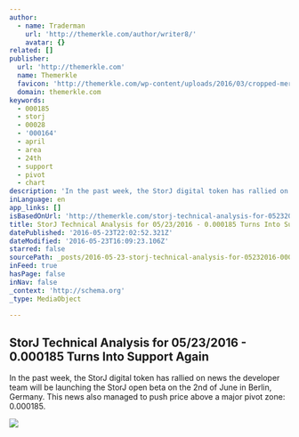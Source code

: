 ```yaml
---
author:
  - name: Traderman
    url: 'http://themerkle.com/author/writer8/'
    avatar: {}
related: []
publisher:
  url: 'http://themerkle.com'
  name: Themerkle
  favicon: 'http://themerkle.com/wp-content/uploads/2016/03/cropped-merkle-white-1-192x192.png'
  domain: themerkle.com
keywords:
  - 000185
  - storj
  - 00028
  - '000164'
  - april
  - area
  - 24th
  - support
  - pivot
  - chart
description: 'In the past week, the StorJ digital token has rallied on news the developer team will be launching the StorJ open beta on the 2nd of June in Berlin, Germany. This news also managed to push price above a major pivot zone: 0.000185.'
inLanguage: en
app_links: []
isBasedOnUrl: 'http://themerkle.com/storj-technical-analysis-for-05232016/'
title: StorJ Technical Analysis for 05/23/2016 - 0.000185 Turns Into Support Again
datePublished: '2016-05-23T22:02:52.321Z'
dateModified: '2016-05-23T16:09:23.106Z'
starred: false
sourcePath: _posts/2016-05-23-storj-technical-analysis-for-05232016-0000185-turns-int.md
inFeed: true
hasPage: false
inNav: false
_context: 'http://schema.org'
_type: MediaObject

---
```

<article style=""><h1>StorJ Technical Analysis for 05/23/2016 - 0.000185 Turns Into Support Again</h1><p>In the past week, the StorJ digital token has rallied on news the developer team will be launching the StorJ open beta on the 2nd of June in Berlin, Germany. This news also managed to push price above a major pivot zone: 0.000185.</p><img src="http://themerkle.com/wp-content/uploads/2016/05/StorJ-technical-analysis-May23.png" /></article>